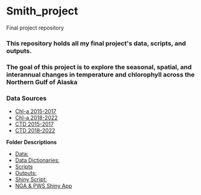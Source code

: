 # Smith_project
Final project repository


### This repository holds all my final project's data, scripts, and outputs. 

### The goal of this project is to explore the seasonal, spatial, and interannual changes in temperature and chlorophyll across the Northern Gulf of Alaska

### Data Sources
 - [Chl-a 2015-2017](https://portal.aoos.org/?ls=dUPaR8_t#metadata/e25fe1f2-1c98-44f6-856f-5d61c87c0384/project/files)
 - [Chl-a 2018-2022](https://search.dataone.org/view/10.24431%2Frw1k45f)
 - [CTD 2015-2017](https://portal.aoos.org/?ls=dUPaR8_t#metadata/e25fe1f2-1c98-44f6-856f-5d61c87c0384/project/files)
 - [CTD 2018-2022](https://search.dataone.org/view/10.24431%2Frw1k459)

**Folder Descriptions**
* [Data:](https://github.com/OCN-682-UH/Smith_project/tree/main/data)
* [Data Dictionaries:](https://github.com/OCN-682-UH/Smith_project/tree/main/data/data_dictionaries)
* [Scripts](https://github.com/OCN-682-UH/Smith_project/tree/main/scripts)
* [Outputs:](https://github.com/OCN-682-UH/Smith_project/tree/main/output)
* [Shiny Script:](https://github.com/OCN-682-UH/Smith_project/tree/main/NGA_PWS)
* [NGA & PWS Shiny App](https://meg-n-smith.shinyapps.io/NGA_PWS/)
